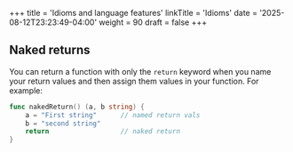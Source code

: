 +++
title = 'Idioms and language features'
linkTitle = 'Idioms'
date = '2025-08-12T23:23:49-04:00'
weight = 90
draft = false
+++


## Naked returns

You can return a function with only the `return` keyword when you name your return values and then assign them values in your function. For example:

```go
func nakedReturn() (a, b string) {
	a = "First string"      // named return vals
	b = "second string"
	return                  // naked return
}
```